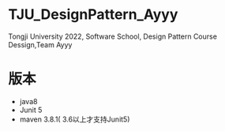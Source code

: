 # TJU_DesignPattern_Ayyy

Tongji University 2022, Software School, Design Pattern Course Dessign,Team Ayyy



# 版本

* java8
* Junit 5
* maven 3.8.1( 3.6以上才支持Junit5)
